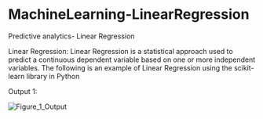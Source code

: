 # MachineLearning-LinearRegression
Predictive analytics- Linear Regression

Linear Regression: Linear Regression is a statistical approach used to predict a continuous dependent variable based on one or more independent variables. The following is an example of Linear Regression using the scikit-learn library in Python

Output 1:

![Figure_1_Output](https://user-images.githubusercontent.com/51108253/215460880-752d5697-b564-4995-adc6-072446f26a52.png)
